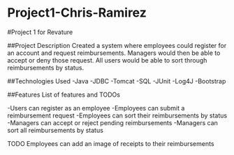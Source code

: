 # Project1-Chris-Ramirez
#Project 1 for Revature

##Project Description
Created a system where employees could register for an account and request reimbursements.  Managers would then be able to accept or deny those request.  All users would be able to sort through reimbursements by status.

##Technologies Used
-Java
-JDBC
-Tomcat
-SQL
-JUnit
-Log4J
-Bootstrap

##Features
List of features and TODOs

-Users can register as an employee
-Employees can submit a reimbursement request
-Employees can sort their reimbursements by status
-Managers can accept or reject pending reimbursements
-Managers can sort all reimbursements by status

TODO
Employees can add an image of receipts to their reimbursements

